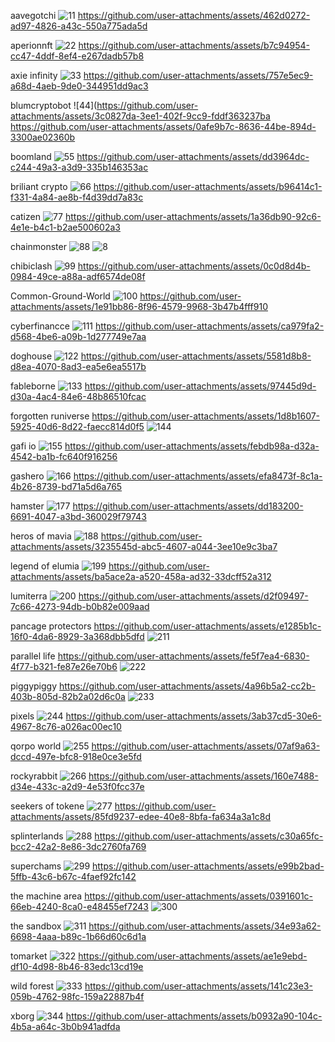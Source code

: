 aavegotchi
![11](https://github.com/user-attachments/assets/efc52faf-d06a-451e-9638-763a06eb709e)
https://github.com/user-attachments/assets/462d0272-ad97-4826-a43c-550a775ada5d

aperionnft
![22](https://github.com/user-attachments/assets/b27e2d9a-cf44-469c-8da7-5444151d02b1)
https://github.com/user-attachments/assets/b7c94954-cc47-4ddf-8ef4-e267dadb57b8

axie infinity
![33](https://github.com/user-attachments/assets/f054778c-ec71-4b12-a5b8-be0b3b7a3a97)
https://github.com/user-attachments/assets/757e5ec9-a68d-4aeb-9de0-344951dd9ac3

blumcryptobot
![44](https://github.com/user-attachments/assets/3c0827da-3ee1-402f-9cc9-fddf363237ba
https://github.com/user-attachments/assets/0afe9b7c-8636-44be-894d-3300ae02360b

boomland
![55](https://github.com/user-attachments/assets/efcc85f8-61ae-4945-9971-7b60567a0894)
https://github.com/user-attachments/assets/dd3964dc-c244-49a3-a3d9-335b146353ac

briliant crypto
![66](https://github.com/user-attachments/assets/fdcff5c3-1af6-4fb7-9a33-f7326cea59ea)
https://github.com/user-attachments/assets/b96414c1-f331-4a84-ae8b-f4d39dd7a83c

catizen
![77](https://github.com/user-attachments/assets/ed7abc0e-af23-4d84-80ee-14621dee5eec)
https://github.com/user-attachments/assets/1a36db90-92c6-4e1e-b4c1-b2ae500602a3

chainmonster
![88](https://github.com/user-attachments/assets/ffccd93a-eedd-40ec-a9ce-8b086e128767)
![8](https://github.com/user-attachments/assets/b7af05fb-8989-40bf-9fb1-097715e5603d)

chibiclash
![99](https://github.com/user-attachments/assets/c02729c7-d1fd-4e70-9ac8-4899a548d148)
https://github.com/user-attachments/assets/0c0d8d4b-0984-49ce-a88a-adf6574de08f

Common-Ground-World
![100](https://github.com/user-attachments/assets/18ea4704-05a1-4afe-b0ac-352b34819284)
https://github.com/user-attachments/assets/1e91bb86-8f96-4579-9968-3b47b4fff910

cyberfinancce
![111](https://github.com/user-attachments/assets/04be2bb8-314c-45aa-b375-9ab9be6c5a57)
https://github.com/user-attachments/assets/ca979fa2-d568-4be6-a09b-1d277749e7aa

doghouse
![122](https://github.com/user-attachments/assets/f2872f04-1712-4274-828d-4ba183fc7747)
https://github.com/user-attachments/assets/5581d8b8-d8ea-4070-8ad3-ea5e6ea5517b

fableborne
![133](https://github.com/user-attachments/assets/87834096-f8e6-43b9-89f7-84acc3b832a8)
https://github.com/user-attachments/assets/97445d9d-d30a-4ac4-84e6-48b86510fcac

forgotten runiverse
https://github.com/user-attachments/assets/1d8b1607-5925-40d6-8d22-faecc814d0f5
![144](https://github.com/user-attachments/assets/4803504d-7701-4ee3-af05-d93be93ed75a)

gafi io
![155](https://github.com/user-attachments/assets/2c210ae6-060c-4fee-be22-3e91e38fc281)
https://github.com/user-attachments/assets/febdb98a-d32a-4542-ba1b-fc640f916256

gashero
![166](https://github.com/user-attachments/assets/ad2626f1-76c6-49db-9dd6-837f7da5d7c8)
https://github.com/user-attachments/assets/efa8473f-8c1a-4b26-8739-bd71a5d6a765

hamster
![177](https://github.com/user-attachments/assets/4dc3181c-80ca-4c2b-932d-14eaccc66819)
https://github.com/user-attachments/assets/dd183200-6691-4047-a3bd-360029f79743

heros of mavia
![188](https://github.com/user-attachments/assets/5249f37d-c5d0-49b2-a2a7-35b01e376ef6)
https://github.com/user-attachments/assets/3235545d-abc5-4607-a044-3ee10e9c3ba7

legend of elumia
![199](https://github.com/user-attachments/assets/d0ee8769-afe1-4cf0-a2b3-f296c8c77ed9)
https://github.com/user-attachments/assets/ba5ace2a-a520-458a-ad32-33dcff52a312

lumiterra
![200](https://github.com/user-attachments/assets/9368e17a-7321-4006-b73b-92ebe07629f6)
https://github.com/user-attachments/assets/d2f09497-7c66-4273-94db-b0b82e009aad

pancage protectors
https://github.com/user-attachments/assets/e1285b1c-16f0-4da6-8929-3a368dbb5dfd
![211](https://github.com/user-attachments/assets/65a9242d-27c6-4287-9122-a0764bd2c26c)

parallel life
https://github.com/user-attachments/assets/fe5f7ea4-6830-4f77-b321-fe87e26e70b6
![222](https://github.com/user-attachments/assets/6f914e7f-2130-4150-a625-06dbd731b18b)

piggypiggy
https://github.com/user-attachments/assets/4a96b5a2-cc2b-403b-805d-82b2a02d6c0a
![233](https://github.com/user-attachments/assets/4af5c0fc-5136-487a-ae42-aee7f483a65f)

pixels
![244](https://github.com/user-attachments/assets/5e0fb33d-9b8f-4531-938a-2df193f5be90)
https://github.com/user-attachments/assets/3ab37cd5-30e6-4967-8c76-a026ac00ec10

qorpo world
![255](https://github.com/user-attachments/assets/a2f1ae52-f214-4ee4-b391-bccf09c4ae48)
https://github.com/user-attachments/assets/07af9a63-dccd-497e-bfc8-918e0ce3e5fd

rockyrabbit
![266](https://github.com/user-attachments/assets/663b73d6-37d9-418a-8cf0-542ae1fbc3ac)
https://github.com/user-attachments/assets/160e7488-d34e-433c-a2d9-4e53f0fcc37e

seekers of tokene
![277](https://github.com/user-attachments/assets/02e0b935-7880-4605-886f-75726bf28703)
https://github.com/user-attachments/assets/85fd9237-edee-40e8-8bfa-fa634a3a1c8d

splinterlands
![288](https://github.com/user-attachments/assets/bde5962d-4df5-4c53-a999-8ce0eea1c042)
https://github.com/user-attachments/assets/c30a65fc-bcc2-42a2-8e86-3dc2760fa769

superchams
![299](https://github.com/user-attachments/assets/109777fb-e6fe-4d9b-9ee8-647e134fe38b)
https://github.com/user-attachments/assets/e99b2bad-5ffb-43c6-b67c-4faef92fc142


the machine area
https://github.com/user-attachments/assets/0391601c-66eb-4240-8ca0-e48455ef7243
![300](https://github.com/user-attachments/assets/7389f552-29eb-4fe8-aebe-fd199d966394)


the sandbox
![311](https://github.com/user-attachments/assets/eccd2840-800a-425c-bbf4-8cf98519d981)
https://github.com/user-attachments/assets/34e93a62-6698-4aaa-b89c-1b66d60c6d1a

tomarket
![322](https://github.com/user-attachments/assets/51dec206-3921-4688-bd1f-feb74898dff8)
https://github.com/user-attachments/assets/ae1e9ebd-df10-4d98-8b46-83edc13cd19e


wild forest
![333](https://github.com/user-attachments/assets/7b0cf103-a7c9-443a-8f93-d4dc8b5fe50d)
https://github.com/user-attachments/assets/141c23e3-059b-4762-98fc-159a22887b4f

xborg
![344](https://github.com/user-attachments/assets/8e109f8e-c6d7-4aae-8c57-2ad359c1620d)
https://github.com/user-attachments/assets/b0932a90-104c-4b5a-a64c-3b0b941adfda



















































































